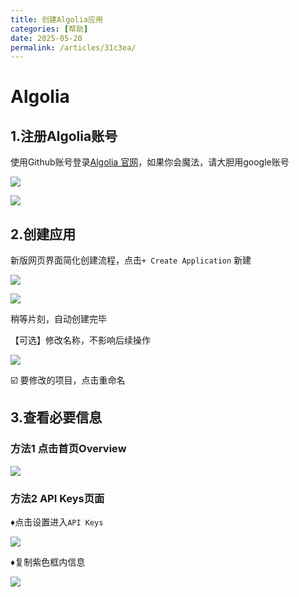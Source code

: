 ```yaml
---
title: 创建Algolia应用
categories: [帮助]
date: 2025-05-20
permalink: /articles/31c3ea/
---
```


# Algolia

## 1.注册Algolia账号

使用Github账号登录[Algolia 官网](https://www.algolia.com/)，如果你会魔法，请大胆用google账号

![](/img/b00ffd826909d6963db185d09ae52102.png)

![](/img/2256c4860b3d6be29e7044728d371b33.png)

## 2.创建应用

新版网页界面简化创建流程，点击`+ Create Application` 新建

![](/img/62c8b8c88751e0b0421fdf086c601dba.png)

![](/img/e7bc201a4979717d5a923ae770ad66d9.png)

稍等片刻，自动创建完毕

【可选】修改名称，不影响后续操作

![](/img/7e4cfb390941057b8c8f2a0efc6c1df8.png)

☑️ 要修改的项目，点击重命名

## 3.查看必要信息

### 方法1 点击首页Overview

![](/img/837b5940f82495a1f5a561bf21210cb6.png)

### 方法2 API Keys页面

♦️点击设置进入`API Keys`

![](/img/a60ed301cdd73cf73fc4982a3788cdbf.png)

♦️复制紫色框内信息

![](/img/53572c2df05e6520f767e46301990504.png)
